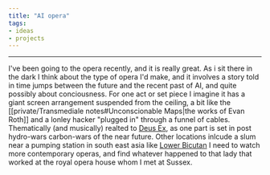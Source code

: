 ```yaml
---
title: "AI opera"
tags:
- ideas
- projects
---
```

---

I've been going to the opera recently, and it is really great. As i sit there in the dark I think about the type of opera I'd make, and it involves a story told in time jumps between the future and the recent past of AI, and quite possibly about conciousness.
For one act or set piece I imagine it has a giant screen arrangement suspended from the ceiling, a bit like the [[private/Transmediale notes#Unconscionable Maps|the works of Evan Roth]] and a lonley hacker "plugged in" through a funnel of cables.
Thematically (and musically) realted to [Deus Ex](https://en.wikipedia.org/wiki/Deus_Ex_(video_game)), as one part is set in post hydro-wars carbon-wars of the near future.
Other locations inlcude a slum near a pumping station in south east asia like [Lower Bicutan](https://goo.gl/maps/kHa1FhNfRT3f2d3u5)
I need to watch more contemporary operas, and find whatever happened to that lady that worked at the royal opera house whom I met at Sussex.
